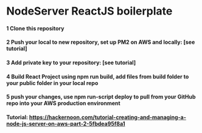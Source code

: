 # NodeServer ReactJS boilerplate
#### 1 Clone this repository
#### 2 Push your local to new repository, set up PM2 on AWS and locally: [see tutorial] 
#### 3 Add private key to your repository: [see tutorial] 
#### 4 Build React Project using npm run build, add files from build folder to your public folder in your local repo
#### 5 push your changes, use npm run-script deploy to pull from your GitHub repo into your AWS production environment

#### Tutorial: https://hackernoon.com/tutorial-creating-and-managing-a-node-js-server-on-aws-part-2-5fbdea95f8a1
